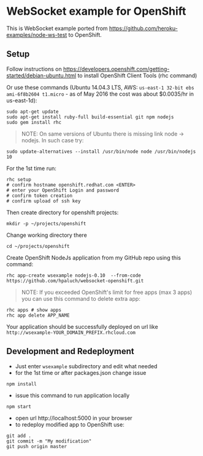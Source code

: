 WebSocket example for OpenShift
===============================

This is WebSocket example ported from https://github.com/heroku-examples/node-ws-test to OpenShift.

Setup
-----

Follow instructions
on https://developers.openshift.com/getting-started/debian-ubuntu.html
to install OpenShift Client Tools (rhc command)

Or use these commands (Ubuntu 14.04.3 LTS, AWS: `us-east-1 32-bit ebs ami-6f8b2604 t1.micro` - as of May 2016 the cost was about $0.0035/hr in us-east-1d):

```shell
sudo apt-get update
sudo apt-get install ruby-full build-essential git npm nodejs
sudo gem install rhc
```

> NOTE: On same versions of Ubuntu there is missing link node -> nodejs.
> In such case try:

```shell
sudo update-alternatives --install /usr/bin/node node /usr/bin/nodejs 10
```

For the 1st time run:
```shell
rhc setup
# confirm hostname openshift.redhat.com <ENTER>
# enter your OpenShift Login and password
# confirm token creation
# confirm upload of ssh key
```

Then create directory for openshift projects:

```shell
mkdir -p ~/projects/openshift
```
Change working directory there

```shell
cd ~/projects/openshift
```

Create OpenShift NodeJs application from my GitHub repo using this command:
```shell
rhc app-create wsexample nodejs-0.10  --from-code https://github.com/hpaluch/websocket-openshift.git
```

> NOTE: If you exceeded OpenShift's limit for
> free apps (max 3 apps) you can use this command
> to delete extra app:

```shell
rhc apps # show apps
rhc app delete APP_NAME
```

Your application should be successfully deployed on url like
`http://wsexample-YOUR_DOMAIN_PREFIX.rhcloud.com`

Development and Redeployment
---------------------------
* Just enter `wsexample` subdirectory and edit what needed
* for the 1st time or after packages.json change issue
```shell
npm install
```
* issue this command to run application locally
```shell
npm start
```
* open url http://localhost:5000 in your browser
* to redeploy modified app to OpenShift use:
```shell
git add .
git commit -m "My modification"
git push origin master
```




